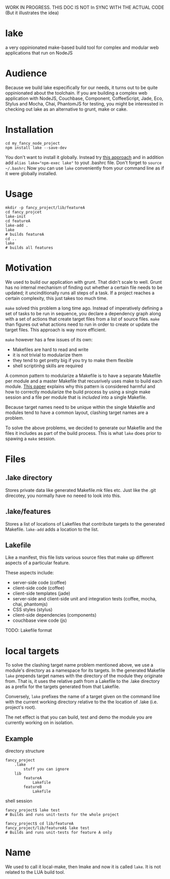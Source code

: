 WORK IN PROGRESS. THIS DOC IS NOT In SYNC WITH THE ACTUAL CODE (But it illustrates the idea)

lake
====

a very oppinionated make-based build tool for complex and modular web applications that run on NodeJS

Audience
========

Because we build lake especifically for our needs, it turns out to be quite oppinionated about the toolchain.
If you are building a complex web application with NodeJS, Couchbase, Component, CoffeeScript, Jade, Eco, Stylus and Mocha, Chai, PhantomJS for testing, you might be interessted in checking out lake as an alternative to grunt, make or cake.

Installation
============

    cd my_fancy_node_project
    npm install lake --save-dev

You don't want to install it globally. Instead try [this approach](http://stackoverflow.com/a/15157360) and in addition add `alias lake="npm-exec lake"` to yout .bashrc file. Don't forget to `source ~/.bashrc` Now you can use `lake` conveniently from your command line as if it were globally installed.

Usage
=====

    mkdir -p fancy_project/lib/featureA
    cd fancy_projcet
    lake-init
    cd featureA
    lake-add .
    lake
    # builds featureA
    cd ..
    lake
    # builds all features


Motivation
==========
We used to build our application with grunt. That didn't scale to well. Grunt has no internal mechanism of finding out whether a certain file needs to be updated; it uncinditionally runs all steps of a task. If a project reaches a certain complexity, this just takes too much time.

`make` solved this problem a long time ago. Instead of imperatively defining a set of tasks to be run in sequence, you declare a dependency graph along with a set of actions that create target files from a list of source files. `make` than figures out what actions need to run in order to create or update the target files. This approach is way more efficient.

`make` however has a few issues of its own:
* Makefiles are hard to read and write
* it is not trivial to modularize them
* they tend to get pretty big if you try to make them flexible
* shell scriptinhg skills are required

A common pattern to modularize a Makefile is to have a separate Makefile per module and a master Makefile that recusrively uses make to build each module. [This paper](http://aegis.sourceforge.net/auug97.pdf) explains why this pattern is considered harmful and how to correctly modularize the build process by using a single make session and a file per module that is *included* into a single Makefile.

Because target names need to be unique within the single Makefile and modules tend to have a common layout, clashing target names are a problem.

To solve the above problems, we decided to generate our Makefile and the files it includes as part of the build process. This is what `lake` does prior to spawing a `make` session.

Files
=====

.lake directory
---------------
Stores private data like generated Makefile.mk files etc. Just like the .git direcotey, you normally have no neeed to look into this.

.lake/features
--------------
Stores a list of locations of Lakefiles that contribute targets to the generated Makefile.
`lake-add` adds a location to the list.

Lakefile
--------
Like a manifest, this file lists various source files that make up different aspects of a particular feature.

These aspects include:
* server-side code (coffee)
* client-side code (coffee)
* client-side templates (jade)
* server-side and client-side unit and integration tests (coffee, mocha, chai, phantomjs)
* CSS styles (stylus)
* client-side dependencies (components)
* couchbase view code (js)

TODO: Lakefile format

local targets
=============
To solve the clashing target name problem mentioned above, we use a module's directory as a namespace for its targets.
In the generated Makefile `lake` prepends target names with the directory of the module they originate from. That is, it uses the relative path from a Lakefile to the .lake directory as a prefix for the targets generated from that Lakefile.

Conversely, `lake` prefixes the name of a target given on the command line with the current working directory relative to the the location of .lake (i.e. project's root).

The net effect is that you can build, test and demo the module you are currently working on in isolation.

Example
-------

directory structure

    fancy_project
        .lake
            stuff you can ignore
        lib
            featureA
                Lakefile
            featureB
                Lakefile

shell session

    fancy_project$ lake test
    # Builds and runs unit-tests for the whole project

    fancy_project$ cd lib/featureA
    fancy_project/lib/featureA$ lake test
    # Builds and runs unit-tests for feature A only

Name
====
We used to call it local-make, then lmake and now it is called `lake`. It is not related to the LUA build tool.
